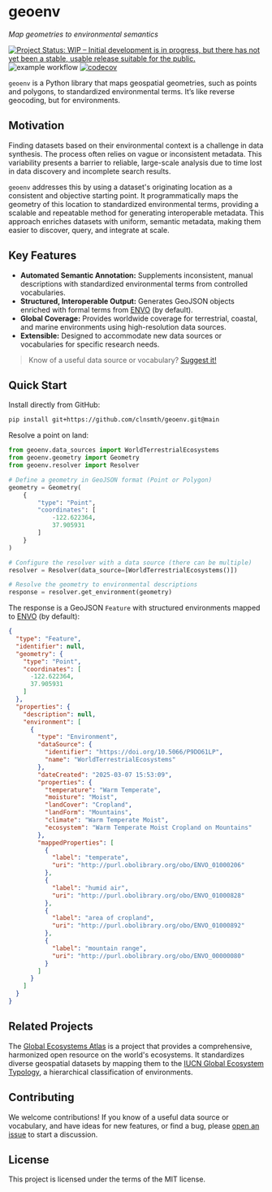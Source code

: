 # geoenv

_Map geometries to environmental semantics_

[![Project Status: WIP – Initial development is in progress, but there has not yet been a stable, usable release suitable for the public.](https://www.repostatus.org/badges/latest/wip.svg)](https://www.repostatus.org/#wip)
![example workflow](https://github.com/clnsmth/geoenv/actions/workflows/ci-cd.yml/badge.svg)
[![codecov](https://codecov.io/github/clnsmth/geoenv/graph/badge.svg?token=2J4MNIXCTD)](https://codecov.io/github/clnsmth/geoenv)

`geoenv` is a Python library that maps geospatial geometries, such as points and polygons, to standardized environmental terms. It’s like reverse geocoding, but for environments.

## Motivation

Finding datasets based on their environmental context is a challenge in data synthesis. The process often relies on vague or inconsistent metadata. This variability presents a barrier to reliable, large-scale analysis due to time lost in data discovery and incomplete search results.

`geoenv` addresses this by using a dataset's originating location as a consistent and objective starting point. It programmatically maps the geometry of this location to standardized environmental terms, providing a scalable and repeatable method for generating interoperable metadata. This approach enriches datasets with uniform, semantic metadata, making them easier to discover, query, and integrate at scale.

## Key Features

- **Automated Semantic Annotation:** Supplements inconsistent, manual descriptions with standardized environmental terms from controlled vocabularies.
- **Structured, Interoperable Output:** Generates GeoJSON objects enriched with formal terms from [ENVO](https://sites.google.com/site/environmentontology/) (by default).
- **Global Coverage:** Provides worldwide coverage for terrestrial, coastal, and marine environments using high-resolution data sources.
- **Extensible:** Designed to accommodate new data sources or vocabularies for specific research needs.

> Know of a useful data source or vocabulary? [Suggest it!](https://github.com/clnsmth/geoenv/issues)


## Quick Start

Install directly from GitHub:

```bash
pip install git+https://github.com/clnsmth/geoenv.git@main
```

Resolve a point on land:

```python
from geoenv.data_sources import WorldTerrestrialEcosystems
from geoenv.geometry import Geometry
from geoenv.resolver import Resolver

# Define a geometry in GeoJSON format (Point or Polygon)
geometry = Geometry(
    {
        "type": "Point",
        "coordinates": [
            -122.622364,
            37.905931
        ]
    }
)

# Configure the resolver with a data source (there can be multiple)
resolver = Resolver(data_source=[WorldTerrestrialEcosystems()])

# Resolve the geometry to environmental descriptions
response = resolver.get_environment(geometry)
```

The response is a GeoJSON `Feature` with structured environments mapped to [ENVO](https://sites.google.com/site/environmentontology/) (by default):

```json
{
  "type": "Feature",
  "identifier": null,
  "geometry": {
    "type": "Point",
    "coordinates": [
      -122.622364,
      37.905931
    ]
  },
  "properties": {
    "description": null,
    "environment": [
      {
        "type": "Environment",
        "dataSource": {
          "identifier": "https://doi.org/10.5066/P9DO61LP",
          "name": "WorldTerrestrialEcosystems"
        },
        "dateCreated": "2025-03-07 15:53:09",
        "properties": {
          "temperature": "Warm Temperate",
          "moisture": "Moist",
          "landCover": "Cropland",
          "landForm": "Mountains",
          "climate": "Warm Temperate Moist",
          "ecosystem": "Warm Temperate Moist Cropland on Mountains"
        },
        "mappedProperties": [
          {
            "label": "temperate",
            "uri": "http://purl.obolibrary.org/obo/ENVO_01000206"
          },
          {
            "label": "humid air",
            "uri": "http://purl.obolibrary.org/obo/ENVO_01000828"
          },
          {
            "label": "area of cropland",
            "uri": "http://purl.obolibrary.org/obo/ENVO_01000892"
          },
          {
            "label": "mountain range",
            "uri": "http://purl.obolibrary.org/obo/ENVO_00000080"
          }
        ]
      }
    ]
  }
}


```

## Related Projects

The [Global Ecosystems Atlas](https://globalecosystemsatlas.org/) is a project that provides a comprehensive, harmonized open resource on the world's ecosystems. It standardizes diverse geospatial datasets by mapping them to the [IUCN Global Ecosystem Typology](https://global-ecosystems.org/), a hierarchical classification of environments.

## Contributing

We welcome contributions! If you know of a useful data source or vocabulary, and have ideas for new features, or find a bug, please [open an issue](https://github.com/clnsmth/geoenv/issues) to start a discussion.

## License

This project is licensed under the terms of the MIT license.